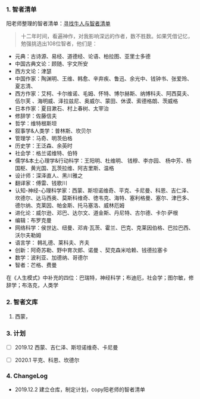 ### 1. 智者清单

阳老师整理的智者清单：[寻找牛人与智者清单](https://www.douban.com/doulist/3217178/)

> 十二年时间，看遍神作，对我影响深远的作者，数不胜数。如果凭借记忆，勉强挑选出108位智者，他们是：
* 元典：古诗源、易经、道德经、论语、柏拉图、亚里士多德
* 中国古典文论：顾随、宇文所安
* 西方文论：津瑟
* 中国作家：陶渊明、王维、韩愈、辛弃疾、鲁迅、余光中、钱钟书、张爱玲、夏志清、
* 西方作家：艾柯、卡尔维诺、毛姆、怀特、博尔赫斯、纳博科夫、阿西莫夫、 伍尔芙 、海明威、泽拉兹尼、奥威尔、蒙田、休谟、索德格朗、茨威格
* 日本作家：夏目漱石、村上春树、太宰治
* 修辞学：佐藤信夫
* 哲学：维特根斯坦
* 叙事学&人类学：普林斯、坎贝尔
* 管理学：马奇、明茨伯格
* 历史学：王泛森、余英时
* 社会学：格兰诺维特、伯特
* 儒学&本土心理学&行动科学：王阳明、杜维明、 钱穆、李亦园、 杨中芳、杨国枢、黄光国、瓦茨拉维、阿吉里斯、温格
* 设计师：深泽直人、黑川雅之
* 翻译家：傅雷、钱歌川
* 认知-神经-心理科学家：西蒙、斯坦诺维奇、平克、卡尼曼、科恩、吉仁泽、 坎德尔、达马西奥、莫斯科维奇、徳韦克、海特、塞利格曼、塞尔、津巴多、德尔纳、克莱因、帕金斯、托马塞洛、威林厄姆
* 进化论：威尔逊、邓巴、达尔文、道金斯、丹尼特、古尔德、卡尔·萨根
* 编辑：布罗克曼
* 网络科学：侯世达、纽曼、邓肯·瓦茨、霍兰、巴克、克莱因伯格、巴拉巴西、沃尔夫勒姆
* 语言学： 韩礼德、莱科夫、齐夫
* 创新：阿奇苏勒、野中育次郎、诺曼 、契克森米哈赖、钱德拉塞卡
* 数学：波利亚、加德纳、哥德尔
* 智者：芒格、费曼

在《人生模式》中补充的四位：巴瑞特，神经科学；布迪厄，社会学；图尔敏，修辞学；布洛克，人类学

### 2. 智者文库

1. 西蒙，


### 3. 计划

- [ ] 2019.12 西蒙、吉仁泽、斯坦诺维奇、卡尼曼
- [ ] 2020.1 平克、科恩、坎德尔


### 4. ChangeLog

- 2019.12.2 建立仓库，制定计划，copy阳老师的智者清单


